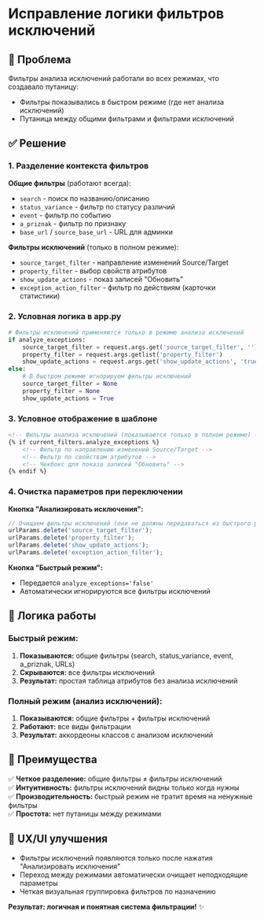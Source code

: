 # Исправление логики фильтров исключений

## 🎯 Проблема

Фильтры анализа исключений работали во всех режимах, что создавало путаницу:
- Фильтры показывались в быстром режиме (где нет анализа исключений)
- Путаница между общими фильтрами и фильтрами исключений

## ✅ Решение

### 1. Разделение контекста фильтров

**Общие фильтры** (работают всегда):
- `search` - поиск по названию/описанию
- `status_variance` - фильтр по статусу различий  
- `event` - фильтр по событию
- `a_priznak` - фильтр по признаку
- `base_url` / `source_base_url` - URL для админки

**Фильтры исключений** (только в полном режиме):
- `source_target_filter` - направление изменений Source/Target
- `property_filter` - выбор свойств атрибутов
- `show_update_actions` - показ записей "Обновить"
- `exception_action_filter` - фильтр по действиям (карточки статистики)

### 2. Условная логика в app.py

```python
# Фильтры исключений применяются только в режиме анализа исключений
if analyze_exceptions:
    source_target_filter = request.args.get('source_target_filter', '')
    property_filter = request.args.getlist('property_filter')
    show_update_actions = request.args.get('show_update_actions', 'true').lower() == 'true'
else:
    # В быстром режиме игнорируем фильтры исключений
    source_target_filter = None
    property_filter = None  
    show_update_actions = True
```

### 3. Условное отображение в шаблоне

```html
<!-- Фильтры анализа исключений (показываются только в полном режиме) -->
{% if current_filters.analyze_exceptions %}
    <!-- Фильтр по направлению изменений Source/Target -->
    <!-- Фильтр по свойствам атрибутов -->
    <!-- Чекбокс для показа записей "Обновить" -->
{% endif %}
```

### 4. Очистка параметров при переключении

**Кнопка "Анализировать исключения":**
```javascript
// Очищаем фильтры исключений (они не должны передаваться из быстрого режима)
urlParams.delete('source_target_filter');
urlParams.delete('property_filter');
urlParams.delete('show_update_actions');
urlParams.delete('exception_action_filter');
```

**Кнопка "Быстрый режим":**
- Передается `analyze_exceptions='false'`
- Автоматически игнорируются все фильтры исключений

## 🔄 Логика работы

### Быстрый режим:
1. **Показываются:** общие фильтры (search, status_variance, event, a_priznak, URLs)
2. **Скрываются:** все фильтры исключений
3. **Результат:** простая таблица атрибутов без анализа исключений

### Полный режим (анализ исключений):
1. **Показываются:** общие фильтры + фильтры исключений
2. **Работают:** все виды фильтрации
3. **Результат:** аккордеоны классов с анализом исключений

## 🎯 Преимущества

✅ **Четкое разделение:** общие фильтры ≠ фильтры исключений  
✅ **Интуитивность:** фильтры исключений видны только когда нужны  
✅ **Производительность:** быстрый режим не тратит время на ненужные фильтры  
✅ **Простота:** нет путаницы между режимами

## 📱 UX/UI улучшения

- Фильтры исключений появляются только после нажатия "Анализировать исключения"
- Переход между режимами автоматически очищает неподходящие параметры
- Четкая визуальная группировка фильтров по назначению

**Результат: логичная и понятная система фильтрации!** ✨ 
